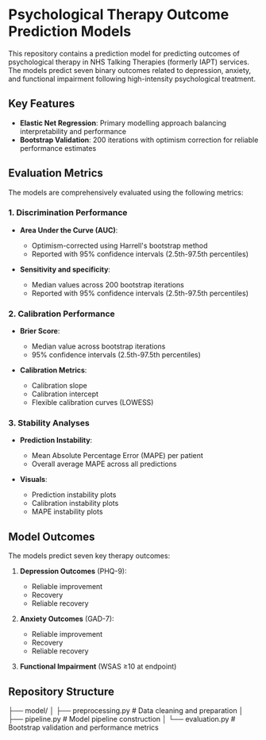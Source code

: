 # Psychological Therapy Outcome Prediction Models

This repository contains a prediction model for predicting outcomes of psychological therapy in NHS Talking Therapies (formerly IAPT) services. The models predict seven binary outcomes related to depression, anxiety, and functional impairment following high-intensity psychological treatment.

## Key Features

- **Elastic Net Regression**: Primary modelling approach balancing interpretability and performance
- **Bootstrap Validation**: 200 iterations with optimism correction for reliable performance estimates
  
## Evaluation Metrics
The models are comprehensively evaluated using the following metrics:

### 1. Discrimination Performance
- **Area Under the Curve (AUC)**:
  - Optimism-corrected using Harrell's bootstrap method
  - Reported with 95% confidence intervals (2.5th-97.5th percentiles)
  
- **Sensitivity and specificity**:
  - Median values across 200 bootstrap iterations
  - Reported with 95% confidence intervals (2.5th-97.5th percentiles)

### 2. Calibration Performance
- **Brier Score**:
  - Median value across bootstrap iterations
  - 95% confidence intervals (2.5th-97.5th percentiles)

- **Calibration Metrics**:
  - Calibration slope 
  - Calibration intercept 
  - Flexible calibration curves (LOWESS)

### 3. Stability Analyses
- **Prediction Instability**:
  - Mean Absolute Percentage Error (MAPE) per patient
  - Overall average MAPE across all predictions

- **Visuals**:
  - Prediction instability plots
  - Calibration instability plots
  - MAPE instability plots


## Model Outcomes

The models predict seven key therapy outcomes:

1. **Depression Outcomes** (PHQ-9):
   - Reliable improvement
   - Recovery
   - Reliable recovery

2. **Anxiety Outcomes** (GAD-7):
   - Reliable improvement
   - Recovery
   - Reliable recovery

3. **Functional Impairment** (WSAS ≥10 at endpoint)

## Repository Structure

├── model/
│ ├── preprocessing.py # Data cleaning and preparation
│ ├── pipeline.py # Model pipeline construction
│ └── evaluation.py # Bootstrap validation and performance metrics
